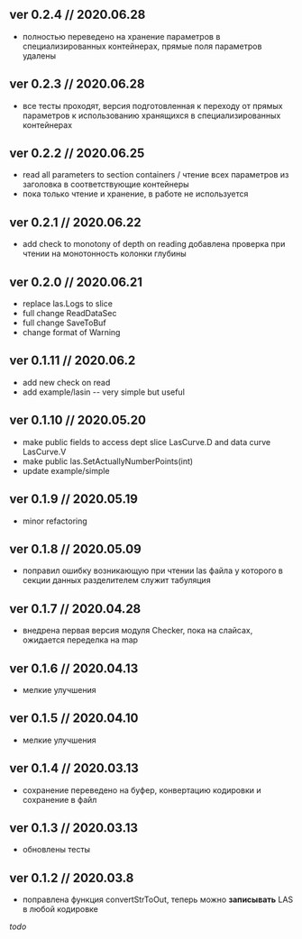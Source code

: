﻿## ver 0.2.4 // 2020.06.28 ##

- полностью переведено на хранение параметров в специализированных контейнерах, прямые поля параметров удалены 

## ver 0.2.3 // 2020.06.28 ##

- все тесты проходят, версия подготовленная к переходу от прямых параметров к использованию хранящихся в специализированных контейнерах

## ver 0.2.2 // 2020.06.25 ##

- read all parameters to section containers / чтение всех параметров из заголовка в соответствующие контейнеры
- пока только чтение и хранение, в работе не используется

## ver 0.2.1 // 2020.06.22 ##

- add check to monotony of depth on reading добавлена проверка при чтении на монотонность колонки глубины

## ver 0.2.0 // 2020.06.21 ##

- replace las.Logs to slice
- full change ReadDataSec 
- full change SaveToBuf 
- change format of Warning

## ver 0.1.11 // 2020.06.2 ##

- add new check on read
- add example/lasin -- very simple but useful 

## ver 0.1.10 // 2020.05.20 ##

- make public fields to access dept slice LasCurve.D and data curve LasCurve.V
- make public las.SetActuallyNumberPoints(int)
- update example/simple

## ver 0.1.9 // 2020.05.19 ##

- minor refactoring

## ver 0.1.8 // 2020.05.09 ##

- поправил ошибку возникающую при чтении las файла у которого в секции данных разделителем служит табуляция

## ver 0.1.7 // 2020.04.28 ##

- внедрена первая версия модуля Checker, пока на слайсах, ожидается переделка на map

## ver 0.1.6 // 2020.04.13 ##

- мелкие улучшения

## ver 0.1.5 // 2020.04.10 ##

- мелкие улучшения

## ver 0.1.4 // 2020.03.13 ##

- сохранение переведено на буфер, конвертацию кодировки и сохранение в файл

## ver 0.1.3 // 2020.03.13 ##

- обновлены тесты

## ver 0.1.2 // 2020.03.8 ##

- поправлена функция convertStrToOut, теперь можно __записывать__ LAS в любой кодировке

_todo_

